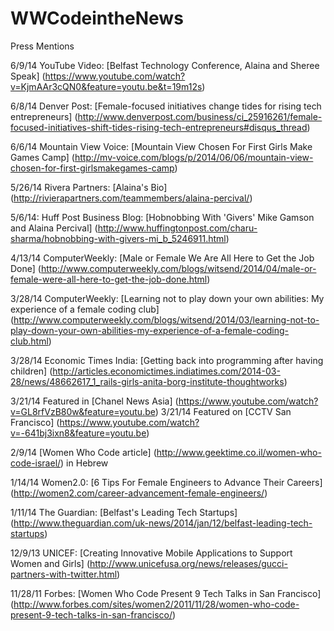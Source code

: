 WWCodeintheNews
============

Press Mentions

6/9/14 YouTube Video: [Belfast Technology Conference, Alaina and Sheree Speak] (https://www.youtube.com/watch?v=KjmAAr3cQN0&feature=youtu.be&t=19m12s)

6/8/14 Denver Post: [Female-focused initiatives change tides for rising tech entrepreneurs] (http://www.denverpost.com/business/ci_25916261/female-focused-initiatives-shift-tides-rising-tech-entrepreneurs#disqus_thread)

6/6/14 Mountain View Voice: [Mountain View Chosen For First Girls Make Games Camp] (http://mv-voice.com/blogs/p/2014/06/06/mountain-view-chosen-for-first-girlsmakegames-camp)

5/26/14 Rivera Partners: [Alaina's Bio] (http://rivierapartners.com/teammembers/alaina-percival/) 

5/6/14: Huff Post Business Blog: [Hobnobbing With 'Givers' Mike Gamson and Alaina Percival] (http://www.huffingtonpost.com/charu-sharma/hobnobbing-with-givers-mi_b_5246911.html)

4/13/14 ComputerWeekly: [Male or Female We Are All Here to Get the Job Done] (http://www.computerweekly.com/blogs/witsend/2014/04/male-or-female-were-all-here-to-get-the-job-done.html)

3/28/14 ComputerWeekly: [Learning not to play down your own abilities: My experience of a female coding club] (http://www.computerweekly.com/blogs/witsend/2014/03/learning-not-to-play-down-your-own-abilities-my-experience-of-a-female-coding-club.html)

3/28/14 Economic Times India: [Getting back into programming after having children] (http://articles.economictimes.indiatimes.com/2014-03-28/news/48662617_1_rails-girls-anita-borg-institute-thoughtworks)

3/21/14 Featured in [Chanel News Asia] (https://www.youtube.com/watch?v=GL8rfVzB80w&feature=youtu.be)
3/21/14 Featured on [CCTV San Francisco] (https://www.youtube.com/watch?v=-641bj3ixn8&feature=youtu.be)

2/9/14 [Women Who Code article] (http://www.geektime.co.il/women-who-code-israel/) in Hebrew

1/14/14 Women2.0: [6 Tips For Female Engineers to Advance Their Careers] (http://women2.com/career-advancement-female-engineers/)

1/11/14 The Guardian: [Belfast's Leading Tech Startups] (http://www.theguardian.com/uk-news/2014/jan/12/belfast-leading-tech-startups)

12/9/13 UNICEF: [Creating Innovative Mobile Applications to Support Women and Girls] (http://www.unicefusa.org/news/releases/gucci-partners-with-twitter.html)

11/28/11 Forbes: [Women Who Code Present 9 Tech Talks in San Francisco] (http://www.forbes.com/sites/women2/2011/11/28/women-who-code-present-9-tech-talks-in-san-francisco/)
